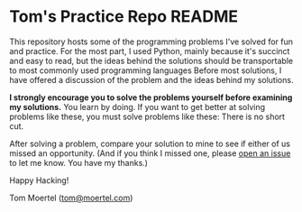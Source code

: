 # Tom's Practice Repo README

This repository hosts some of the programming problems I've solved for
fun and practice.  For the most part, I used Python, mainly because
it's succinct and easy to read, but the ideas behind the solutions
should be transportable to most commonly used programming languages
Before most solutions, I have offered a discussion of the problem and
the ideas behind my solutions.

**I strongly encourage you to solve the problems yourself before
examining my solutions.** You learn by doing.  If you want to get
better at solving problems like these, you must solve problems like
these: There is no short cut.

After solving a problem, compare your solution to mine to see if
either of us missed an opportunity.  (And if you think I missed one,
please
[open an issue](https://github.com/tmoertel/practice/issues/new) to
let me know.  You have my thanks.)

Happy Hacking!

Tom Moertel (<tom@moertel.com>)
